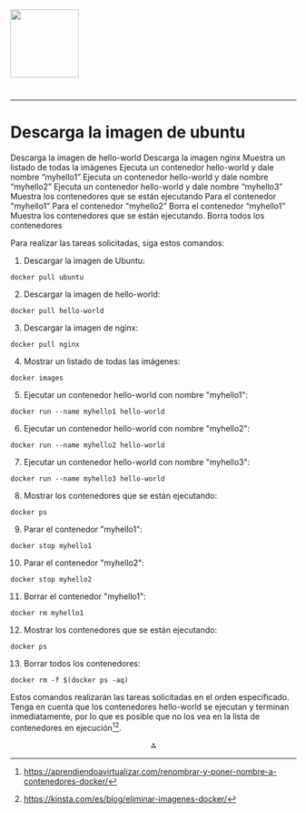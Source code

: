 <img src="https://r2cdn.perplexity.ai/pplx-full-logo-primary-dark%402x.png" class="logo" width="120"/>

# 

---

# Descarga la imagen de ubuntu

Descarga la imagen de hello-world
Descarga la imagen nginx
Muestra un listado de todas la imágenes
Ejecuta un contenedor hello-world y dale nombre “myhello1”
Ejecuta un contenedor hello-world y dale nombre “myhello2”
Ejecuta un contenedor hello-world y dale nombre “myhello3”
Muestra los contenedores que se están ejecutando
Para el contenedor "myhello1”
Para el contenedor "myhello2”
Borra el contenedor “myhello1”
Muestra los contenedores que se están ejecutando.
Borra todos los contenedores

Para realizar las tareas solicitadas, siga estos comandos:

1. Descargar la imagen de Ubuntu:
```
docker pull ubuntu
```

2. Descargar la imagen de hello-world:
```
docker pull hello-world
```

3. Descargar la imagen de nginx:
```
docker pull nginx
```

4. Mostrar un listado de todas las imágenes:
```
docker images
```

5. Ejecutar un contenedor hello-world con nombre "myhello1":
```
docker run --name myhello1 hello-world
```

6. Ejecutar un contenedor hello-world con nombre "myhello2":
```
docker run --name myhello2 hello-world
```

7. Ejecutar un contenedor hello-world con nombre "myhello3":
```
docker run --name myhello3 hello-world
```

8. Mostrar los contenedores que se están ejecutando:
```
docker ps
```

9. Parar el contenedor "myhello1":
```
docker stop myhello1
```

10. Parar el contenedor "myhello2":
```
docker stop myhello2
```

11. Borrar el contenedor "myhello1":
```
docker rm myhello1
```

12. Mostrar los contenedores que se están ejecutando:
```
docker ps
```

13. Borrar todos los contenedores:
```
docker rm -f $(docker ps -aq)
```

Estos comandos realizarán las tareas solicitadas en el orden especificado. Tenga en cuenta que los contenedores hello-world se ejecutan y terminan inmediatamente, por lo que es posible que no los vea en la lista de contenedores en ejecución[^2][^3].

<div style="text-align: center">⁂</div>

[^1]: https://soka.gitlab.io/blog/post/2019-07-08-docker-imagenes-y-contenedores/

[^2]: https://aprendiendoavirtualizar.com/renombrar-y-poner-nombre-a-contenedores-docker/

[^3]: https://kinsta.com/es/blog/eliminar-imagenes-docker/

[^4]: https://mgallego.gitlab.io/posts/eliminar-todas-las-imagenes-y-contenedores-de-docker/

[^5]: https://help.clouding.io/hc/es/articles/360010283060-Trabajando-con-imágenes-en-Docker

[^6]: https://jsitech1.gitbooks.io/meet-docker/content/comando_docker_run.html

[^7]: https://www.ionos.es/digitalguide/servidores/configuracion/borrar-contenedores-de-docker/

[^8]: https://www.linode.com/docs/guides/installing-and-using-docker-on-ubuntu-and-debian/?lang=es

[^9]: https://pandorafms.com/blog/es/docker-run/

[^10]: https://asjordi.dev/blog/desplegar-contenedores-de-docker-en-un-vps-con-ubuntu-nginx-y-certbot/

[^11]: https://iesgn.github.io/curso_docker_2021/sesion1/interactivo.html

